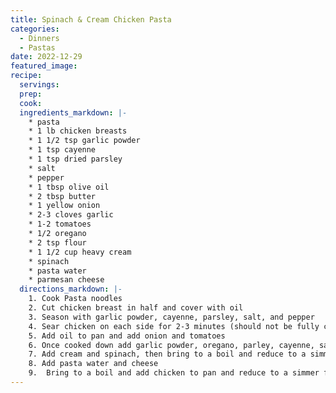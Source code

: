 ```yaml
---
title: Spinach & Cream Chicken Pasta
categories:
  - Dinners
  - Pastas
date: 2022-12-29
featured_image:
recipe:
  servings:
  prep:
  cook:
  ingredients_markdown: |-
    * pasta
    * 1 lb chicken breasts
    * 1 1/2 tsp garlic powder
    * 1 tsp cayenne 
    * 1 tsp dried parsley 
    * salt
    * pepper
    * 1 tbsp olive oil
    * 2 tbsp butter
    * 1 yellow onion
    * 2-3 cloves garlic
    * 1-2 tomatoes
    * 1/2 oregano
    * 2 tsp flour
    * 1 1/2 cup heavy cream
    * spinach
    * pasta water
    * parmesan cheese
  directions_markdown: |-
    1. Cook Pasta noodles
    2. Cut chicken breast in half and cover with oil
    3. Season with garlic powder, cayenne, parsley, salt, and pepper
    4. Sear chicken on each side for 2-3 minutes (should not be fully cooked)
    5. Add oil to pan and add onion and tomatoes
    6. Once cooked down add garlic powder, oregano, parley, cayenne, salt, pepper and flour to onions and tomatoes and cook for 1-2 minutes
    7. Add cream and spinach, then bring to a boil and reduce to a simmer for 5-6 minutes
    8. Add pasta water and cheese
    9.  Bring to a boil and add chicken to pan and reduce to a simmer for 5 minutes. 
---
```

